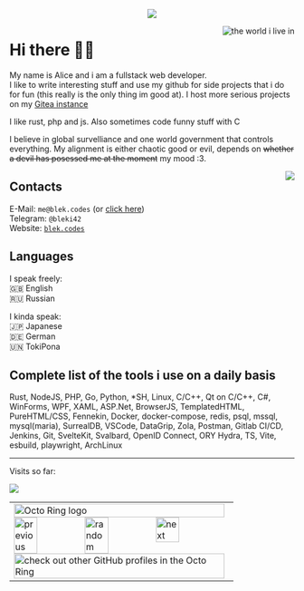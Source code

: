 <p align='center'><img src='https://readme-typing-svg.demolab.com?font=Fira+Code&pause=1000&width=700&lines=PHP+is+one+of+the+programming+languages+ever+made'></img></p>

<img src='https://media.tenor.com/KF5SrdAufhEAAAAM/world-earth.gif' title="the world i live in" align='right'></img>

# Hi there 👋👋
My name is Alice and i am a fullstack web developer.  
I like to write interesting stuff and use my github for side projects that i do for fun (this really is the only thing im good at). I host more serious projects on my [Gitea instance](https://git.blek.codes/blek)

I like rust, php and js. Also sometimes code funny stuff with C

I believe in global survelliance and one world government that controls everything. My alignment is either chaotic good or evil, depends on ~~whether a devil has posessed me at the moment~~ my mood :3.

<img src='https://media.tenor.com/0nek4VN1fyEAAAAM/omori-omori-kel.gif' align='right'></img>
## Contacts
E-Mail: `me@blek.codes` (or <a href='mailto:me@blek.codes'>click here</a>)  
Telegram: `@bleki42`  
Website: <a href='https://blek.codes'>`blek.codes`</a>

## Languages
I speak freely:  
🇬🇧 English  
🇷🇺 Russian

I kinda speak:  
🇯🇵 Japanese  
🇩🇪 German  
🇺🇳 TokiPona

## Complete list of the tools i use on a daily basis
Rust, NodeJS, PHP, Go, Python, *SH, Linux, C/C++, Qt on C/C++, C#, WinForms, WPF, XAML, ASP.Net, BrowserJS, TemplatedHTML, PureHTML/CSS, Fennekin, Docker, docker-compose, redis, psql, mssql, mysql(maria), SurrealDB, VSCode, DataGrip, Zola, Postman, Gitlab CI/CD, Jenkins, Git, SvelteKit, Svalbard, OpenID Connect, ORY Hydra, TS, Vite, esbuild, playwright, ArchLinux

---

Visits so far:

<img src='https://profile-counter.glitch.me/b1ek/count.svg'></img>

<table align='center'><tbody><tr><td><a href="https://octo-ring.com/"><img src="https://octo-ring.com/static/img/widget/top.png" width="99%" alt="Octo Ring logo" align="top"></a><br><a href="https://octo-ring.com/p/b1ek/prev"><img src="https://octo-ring.com/static/img/widget/prev.png" width="33%" alt="previous" align="top" title="previous profile"></a><a href="https://octo-ring.com/p/b1ek/random"><img src="https://octo-ring.com/static/img/widget/random.png" width="33%" alt="random" align="top" title="random profile"></a><a href="https://octo-ring.com/p/b1ek/next"><img src="https://octo-ring.com/static/img/widget/next.png" width="33%" alt="next" align="top" title="next profile"></a><br><a href="https://octo-ring.com/"><img src="https://octo-ring.com/static/img/widget/bottom.png" width="99%" alt="check out other GitHub profiles in the Octo Ring" align="top"></a></td></tr></tbody></table> 
